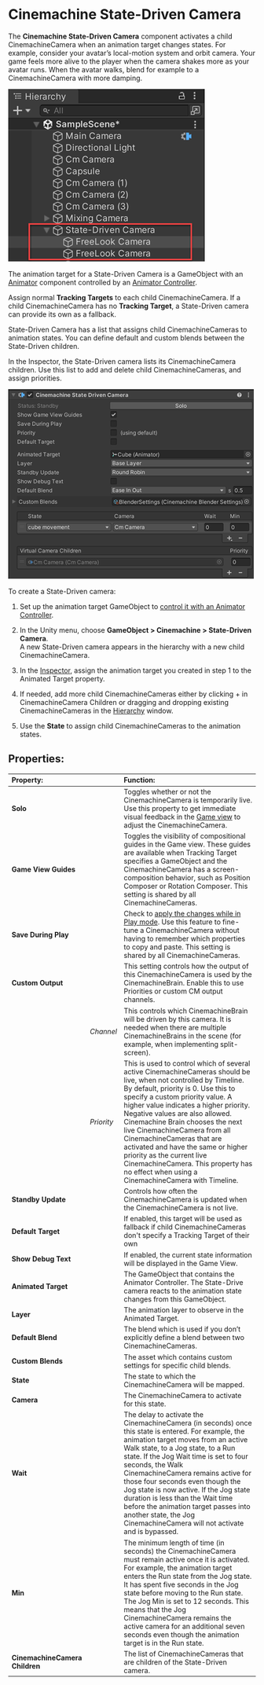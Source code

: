 # Cinemachine State-Driven Camera

The __Cinemachine State-Driven Camera__ component activates a child CinemachineCamera when an animation target changes states. For example, consider your avatar’s local-motion system and orbit camera. Your game feels more alive to the player when the camera shakes more as your avatar runs. When the avatar walks, blend for example to a CinemachineCamera with more damping.

![State-Driven camera with three child CinemachineCameras (red)](images/CinemachineStateDrivenChildren.png)

The animation target for a State-Driven Camera is a GameObject with an [Animator](https://docs.unity3d.com/Manual/class-Animator.html) component controlled by an [Animator Controller](https://docs.unity3d.com/Manual/class-AnimatorController.html).

Assign normal __Tracking Targets__ to each child CinemachineCamera. If a child CinemachineCamera has no __Tracking Target__, a State-Driven camera can provide its own as a fallback.

State-Driven Camera has a list that assigns child CinemachineCameras to animation states. You can define default and custom blends between the State-Driven children.

In the Inspector, the State-Driven camera lists its CinemachineCamera children. Use this list to add and delete child CinemachineCameras, and assign priorities.

![Properties for Cinemachine State-Driven camera](images/CinemachineStateDrivenCamera.png)

To create a State-Driven camera:

1. Set up the animation target GameObject to [control it with an Animator Controller](https://docs.unity3d.com/Manual/AnimatorControllers.html).

2. In the Unity menu, choose __GameObject > Cinemachine > State-Driven Camera__.<br/>A new State-Driven camera appears in the hierarchy with a new child CinemachineCamera.

3. In the [Inspector](https://docs.unity3d.com/Manual/UsingTheInspector.html), assign the animation target you created in step 1 to the Animated Target property.

4. If needed, add more child CinemachineCameras either by clicking + in CinemachineCamera Children or dragging and dropping existing CinemachineCameras in the [Hierarchy](https://docs.unity3d.com/Manual/Hierarchy.html) window.

5. Use the __State__ to assign child CinemachineCameras to the animation states.

## Properties:

| **Property:** || **Function:** |
|:---|:---|:---|
| __Solo__ || Toggles whether or not the CinemachineCamera is temporarily live. Use this property to get immediate visual feedback in the [Game view](https://docs.unity3d.com/Manual/GameView.html) to adjust the CinemachineCamera. |
| __Game View Guides__ || Toggles the visibility of compositional guides in the Game view. These guides are available when Tracking Target specifies a GameObject and the CinemachineCamera has a screen-composition behavior, such as Position Composer or Rotation Composer. This setting is shared by all CinemachineCameras. |
| __Save During Play__ || Check to [apply the changes while in Play mode](CinemachineSavingDuringPlay.md).  Use this feature to fine-tune a CinemachineCamera without having to remember which properties to copy and paste. This setting is shared by all CinemachineCameras. |
| __Custom Output__ || This setting controls how the output of this CinemachineCamera is used by the CinemachineBrain.  Enable this to use Priorities or custom CM output channels. |
|| _Channel_ | This controls which CinemachineBrain will be driven by this camera.  It is needed when there are multiple CinemachineBrains in the scene (for example, when implementing split-screen). |
|| _Priority_ | This is used to control which of several active CinemachineCameras should be live, when not controlled by Timeline. By default, priority is 0.  Use this to specify a custom priority value. A higher value indicates a higher priority. Negative values are also allowed. Cinemachine Brain chooses the next live CinemachineCamera from all CinemachineCameras that are activated and have the same or higher priority as the current live CinemachineCamera. This property has no effect when using a CinemachineCamera with Timeline. |
| __Standby Update__ || Controls how often the CinemachineCamera is updated when the CinemachineCamera is not live. |
| __Default Target__ || If enabled, this target will be used as fallback if child CinemachineCameras don't specify a Tracking Target of their own |
| __Show Debug Text__ || If enabled, the current state information will be displayed in the Game View. |
| __Animated Target__ || The GameObject that contains the Animator Controller. The State-Drive camera reacts to the animation state changes from this GameObject. |
| __Layer__ || The animation layer to observe in the Animated Target. |
| __Default Blend__ || The blend which is used if you don’t explicitly define a blend between two CinemachineCameras. |
| __Custom Blends__ || The asset which contains custom settings for specific child blends. |
| __State__ || The state to which the CinemachineCamera will be mapped. |
| __Camera__ || The CinemachineCamera to activate for this state. |
| __Wait__ || The delay to activate the CinemachineCamera (in seconds) once this state is entered. For example, the animation target moves from an active Walk state, to a Jog state, to a Run state. If the Jog Wait time is set to four seconds, the Walk CinemachineCamera remains active for those four seconds even though the Jog state is now active. If the Jog state duration is less than the Wait time before the animation target passes into another state, the Jog CinemachineCamera will not activate and is bypassed. |
| __Min__ || The minimum length of time (in seconds) the CinemachineCamera must remain active once it is activated. For example, the animation target enters the Run state from the Jog state. It has spent five seconds in the Jog state before moving to the Run state. The Jog Min is set to 12 seconds. This means that the Jog CinemachineCamera remains the active camera for an additional seven seconds even though the animation target is in the Run state. |
| __CinemachineCamera Children__ || The list of CinemachineCameras that are children of the State-Driven camera. |


